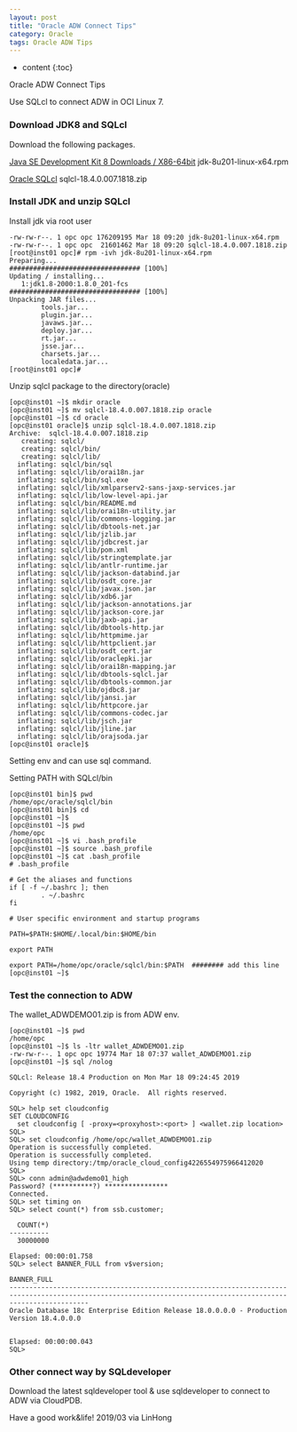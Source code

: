 ```yaml
---
layout: post
title: "Oracle ADW Connect Tips"
category: Oracle
tags: Oracle ADW Tips
---
```


* content
{:toc}


Oracle ADW Connect Tips

Use SQLcl to connect ADW in OCI Linux 7.










### Download JDK8 and SQLcl

Download the following packages.

[Java SE Development Kit 8 Downloads / X86-64bit](https://www.oracle.com/technetwork/java/javase/downloads/jdk8-downloads-2133151.html)
jdk-8u201-linux-x64.rpm

[Oracle SQLcl](https://www.oracle.com/technetwork/developer-tools/sqlcl/downloads/index.html)
sqlcl-18.4.0.007.1818.zip

### Install JDK and unzip SQLcl

Install jdk via root user

	-rw-rw-r--. 1 opc opc 176209195 Mar 18 09:20 jdk-8u201-linux-x64.rpm
	-rw-rw-r--. 1 opc opc  21601462 Mar 18 09:20 sqlcl-18.4.0.007.1818.zip
	[root@inst01 opc]# rpm -ivh jdk-8u201-linux-x64.rpm
	Preparing...                          ################################# [100%]
	Updating / installing...
	   1:jdk1.8-2000:1.8.0_201-fcs        ################################# [100%]
	Unpacking JAR files...
			tools.jar...
			plugin.jar...
			javaws.jar...
			deploy.jar...
			rt.jar...
			jsse.jar...
			charsets.jar...
			localedata.jar...
	[root@inst01 opc]#

Unzip sqlcl package to the directory(oracle)

	[opc@inst01 ~]$ mkdir oracle
	[opc@inst01 ~]$ mv sqlcl-18.4.0.007.1818.zip oracle
	[opc@inst01 ~]$ cd oracle
	[opc@inst01 oracle]$ unzip sqlcl-18.4.0.007.1818.zip
	Archive:  sqlcl-18.4.0.007.1818.zip
	   creating: sqlcl/
	   creating: sqlcl/bin/
	   creating: sqlcl/lib/
	  inflating: sqlcl/bin/sql
	  inflating: sqlcl/lib/orai18n.jar
	  inflating: sqlcl/bin/sql.exe
	  inflating: sqlcl/lib/xmlparserv2-sans-jaxp-services.jar
	  inflating: sqlcl/lib/low-level-api.jar
	  inflating: sqlcl/bin/README.md
	  inflating: sqlcl/lib/orai18n-utility.jar
	  inflating: sqlcl/lib/commons-logging.jar
	  inflating: sqlcl/lib/dbtools-net.jar
	  inflating: sqlcl/lib/jzlib.jar
	  inflating: sqlcl/lib/jdbcrest.jar
	  inflating: sqlcl/lib/pom.xml
	  inflating: sqlcl/lib/stringtemplate.jar
	  inflating: sqlcl/lib/antlr-runtime.jar
	  inflating: sqlcl/lib/jackson-databind.jar
	  inflating: sqlcl/lib/osdt_core.jar
	  inflating: sqlcl/lib/javax.json.jar
	  inflating: sqlcl/lib/xdb6.jar
	  inflating: sqlcl/lib/jackson-annotations.jar
	  inflating: sqlcl/lib/jackson-core.jar
	  inflating: sqlcl/lib/jaxb-api.jar
	  inflating: sqlcl/lib/dbtools-http.jar
	  inflating: sqlcl/lib/httpmime.jar
	  inflating: sqlcl/lib/httpclient.jar
	  inflating: sqlcl/lib/osdt_cert.jar
	  inflating: sqlcl/lib/oraclepki.jar
	  inflating: sqlcl/lib/orai18n-mapping.jar
	  inflating: sqlcl/lib/dbtools-sqlcl.jar
	  inflating: sqlcl/lib/dbtools-common.jar
	  inflating: sqlcl/lib/ojdbc8.jar
	  inflating: sqlcl/lib/jansi.jar
	  inflating: sqlcl/lib/httpcore.jar
	  inflating: sqlcl/lib/commons-codec.jar
	  inflating: sqlcl/lib/jsch.jar
	  inflating: sqlcl/lib/jline.jar
	  inflating: sqlcl/lib/orajsoda.jar
	[opc@inst01 oracle]$

Setting env and can use sql command.

Setting PATH with SQLcl/bin

	[opc@inst01 bin]$ pwd
	/home/opc/oracle/sqlcl/bin
	[opc@inst01 bin]$ cd
	[opc@inst01 ~]$
	[opc@inst01 ~]$ pwd
	/home/opc
	[opc@inst01 ~]$ vi .bash_profile
	[opc@inst01 ~]$ source .bash_profile
	[opc@inst01 ~]$ cat .bash_profile
	# .bash_profile

	# Get the aliases and functions
	if [ -f ~/.bashrc ]; then
			. ~/.bashrc
	fi

	# User specific environment and startup programs

	PATH=$PATH:$HOME/.local/bin:$HOME/bin

	export PATH

	export PATH=/home/opc/oracle/sqlcl/bin:$PATH  ######## add this line
	[opc@inst01 ~]$


### Test the connection to ADW

The wallet_ADWDEMO01.zip is from ADW env.

	[opc@inst01 ~]$ pwd
	/home/opc
	[opc@inst01 ~]$ ls -ltr wallet_ADWDEMO01.zip
	-rw-rw-r--. 1 opc opc 19774 Mar 18 07:37 wallet_ADWDEMO01.zip
	[opc@inst01 ~]$ sql /nolog

	SQLcl: Release 18.4 Production on Mon Mar 18 09:24:45 2019

	Copyright (c) 1982, 2019, Oracle.  All rights reserved.

	SQL> help set cloudconfig
	SET CLOUDCONFIG
	  set cloudconfig [ -proxy=<proxyhost>:<port> ] <wallet.zip location>
	SQL>
	SQL> set cloudconfig /home/opc/wallet_ADWDEMO01.zip
	Operation is successfully completed.
	Operation is successfully completed.
	Using temp directory:/tmp/oracle_cloud_config4226554975966412020
	SQL>
	SQL> conn admin@adwdemo01_high
	Password? (**********?) ****************
	Connected.
	SQL> set timing on
	SQL> select count(*) from ssb.customer;

	  COUNT(*)
	----------
	  30000000

	Elapsed: 00:00:01.758
	SQL> select BANNER_FULL from v$version;

	BANNER_FULL
	----------------------------------------------------------------------------------------------------------------------------------------------------------------
	Oracle Database 18c Enterprise Edition Release 18.0.0.0.0 - Production
	Version 18.4.0.0.0


	Elapsed: 00:00:00.043
	SQL>

### Other connect way by SQLdeveloper

Download the latest sqldeveloper tool & use sqldeveloper to connect to ADW via CloudPDB.



	
Have a good work&life! 2019/03 via LinHong



